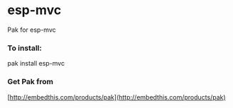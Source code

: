 esp-mvc
===

Pak for esp-mvc

### To install:

pak install esp-mvc

### Get Pak from

[http://embedthis.com/products/pak](http://embedthis.com/products/pak)
